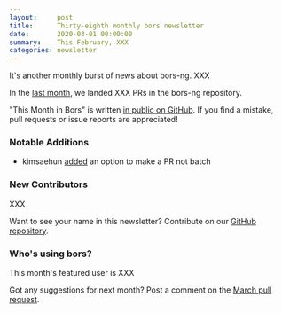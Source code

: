 ```yaml
---
layout:     post
title:      Thirty-eighth monthly bors newsletter
date:       2020-03-01 00:00:00
summary:    This February, XXX
categories: newsletter
---
```


It's another monthly burst of news about bors-ng. XXX

In the [last month](https://github.com/bors-ng/bors-ng/pulls?utf8=%E2%9C%93&q=is%3Apr%20is%3Amerged%20closed%3A2020-02-01..2020-02-29),
we landed XXX PRs in the bors-ng repository.

"This Month in Bors" is written [in public on GitHub][GitHub for TMiB].
If you find a mistake, pull requests or issue reports are appreciated!

[GitHub for TMiB]: https://github.com/bors-ng/bors-ng.github.io


### Notable Additions

* kimsaehun [added](https://github.com/bors-ng/bors-ng/pull/839) an option to make a PR not batch


### New Contributors

XXX

Want to see your name in this newsletter? Contribute on our [GitHub repository](https://github.com/bors-ng/bors-ng).


### Who's using bors?

This month's featured user is XXX

Got any suggestions for next month?
Post a comment on the [March pull request](https://github.com/bors-ng/bors-ng.github.io/pull/103).
